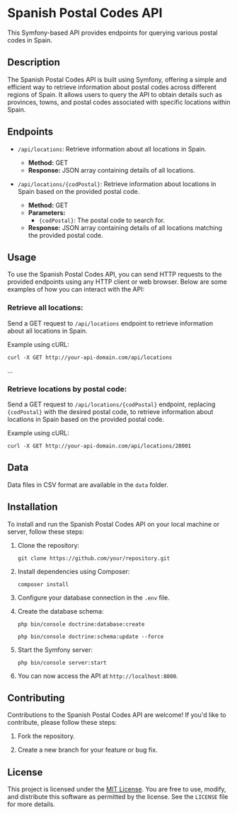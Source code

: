 # Spanish Postal Codes API

This Symfony-based API provides endpoints for querying various postal codes in Spain.

## Description

The Spanish Postal Codes API is built using Symfony, offering a simple and efficient way to retrieve information about postal codes across different regions of Spain. It allows users to query the API to obtain details such as provinces, towns, and postal codes associated with specific locations within Spain.

## Endpoints

- `/api/locations`: Retrieve information about all locations in Spain.
  - **Method:** GET
  - **Response:** JSON array containing details of all locations.

- `/api/locations/{codPostal}`: Retrieve information about locations in Spain based on the provided postal code.
  - **Method:** GET
  - **Parameters:**
    - `{codPostal}`: The postal code to search for.
  - **Response:** JSON array containing details of all locations matching the provided postal code.

## Usage

To use the Spanish Postal Codes API, you can send HTTP requests to the provided endpoints using any HTTP client or web browser. Below are some examples of how you can interact with the API:

### Retrieve all locations:

Send a GET request to `/api/locations` endpoint to retrieve information about all locations in Spain.

Example using cURL:

```
curl -X GET http://your-api-domain.com/api/locations
```

...

### Retrieve locations by postal code:

Send a GET request to `/api/locations/{codPostal}` endpoint, replacing `{codPostal}` with the desired postal code, to retrieve information about locations in Spain based on the provided postal code.

Example using cURL:
```
curl -X GET http://your-api-domain.com/api/locations/28001
```

## Data

Data files in CSV format are available in the `data` folder.

## Installation

To install and run the Spanish Postal Codes API on your local machine or server, follow these steps:

1. Clone the repository:
   
    ```
    git clone https://github.com/your/repository.git
    ```
2. Install dependencies using Composer:
    ```
    composer install
    ```
3. Configure your database connection in the `.env` file.

4. Create the database schema:

    ```
    php bin/console doctrine:database:create
    ```
    ```
    php bin/console doctrine:schema:update --force
    ```
5. Start the Symfony server:
    ```
    php bin/console server:start
    ```


6. You can now access the API at `http://localhost:8000`.

## Contributing

Contributions to the Spanish Postal Codes API are welcome! If you'd like to contribute, please follow these steps:

1. Fork the repository.

2. Create a new branch for your feature or bug fix.

## License

This project is licensed under the [MIT License](https://opensource.org/licenses/MIT). You are free to use, modify, and distribute this software as permitted by the license. See the `LICENSE` file for more details.
